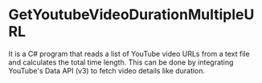 # GetYoutubeVideoDurationMultipleURL
It is a C# program that reads a list of YouTube video URLs from a text file and calculates the total time length. This can be done by integrating YouTube's Data API (v3) to fetch video details like duration.
